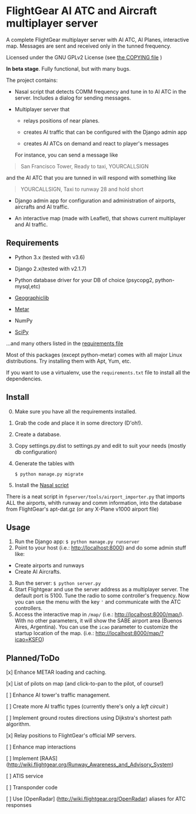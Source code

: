 # FlightGear AI ATC and Aircraft multiplayer server


A complete FlightGear multiplayer server with AI ATC, AI Planes, interactive map. Messages are sent and received only in the tunned frequency. 

Licensed under the GNU GPLv2 License (see [the COPYING file](COPYING) )

**In beta stage**. Fully functional, but with many bugs.

The project contains:
* Nasal script that detects COMM frequency and tune in to AI ATC in the server. 
  Includes a dialog for sending messages.

* Multiplayer server that
  * relays positions of near planes.
  
  * creates AI traffic that can be configured with the Django admin app
  
  * creates AI ATCs on demand and react to player's messages
    
  For instance, you can send a message like 

> San Francisco Tower, Ready to taxi, YOURCALLSIGN 

  and the AI ATC that you are tunned in will respond with something like 
 
> YOURCALLSIGN, Taxi to runway 28 and hold short
 

* Django admin app for configuration and administration of airports, aircrafts and AI traffic.
  
* An interactive map (made with Leaflet), that shows current multiplayer and AI traffic.


## Requirements


* Python 3.x (tested with v3.6)
* Django 2.x(tested with v2.1.7)

* Python database driver for your DB of choice (psycopg2, python-mysql,etc)  
* [Geographiclib](https://pypi.python.org/pypi/geographiclib)
* [Metar](http://sourceforge.net/projects/python-metar/)
* NumPy 
* [SciPy](http://www.scipy.org/)

...and many others listed in the [requirements file](requirements.txt)

Most of this packages (except python-metar) comes with all major Linux distributions. 
Try installing them with Apt, Yum, etc.

If you want to use a virtualenv, use the `requirements.txt` file to install all the dependencies.

## Install


0. Make sure you have all the requirements installed.
1. Grab the code and place it in some directory (D'oh!).
2. Create a database.
3. Copy settings.py.dist to settings.py and edit to suit your needs (mostly db configuration)
4. Generate the tables with

	```
	$ python manage.py migrate
	```

5. Install the [Nasal script](Nasal/)

There is a neat script in `fgserver/tools/airport_importer.py` that imports ALL the airports, whith runway and comm information, into the database from FlightGear's apt-dat.gz (or any X-Plane v1000 airport file)

## Usage

1. Run the Django app: `$ python manage.py runserver`
2. Point to your host (i.e.: <http://localhost:8000>) and do some admin stuff like:
  * Create airports and runways
  * Create AI Aircrafts.
3. Run the server: `$ python server.py`
4. Start Flightgear and use the server address as a multiplayer server. The default port is 5100. Tune the radio to some controller's frequency.
  Now you can use the menu with the key `'` and communicate with the ATC controllers.
5. Access the interactive map in `/map/` (i.e.: <http://localhost:8000/map/>). 
  With no other parameters, it will show the SABE airport area (Buenos Aires, Argentina). 
  You can use the `icao` parameter to customize the startup location of the map. (i.e.: <http://localhost:8000/map/?icao=KSFO>) 

## Planned/ToDo

[x] Enhance METAR loading and caching.

[x] List of pilots on map (and click-to-pan to the pilot, of course!) 

[ ] Enhance AI tower's traffic management. 

[ ] Create more AI traffic types (currently there's only a _left circuit_ )

[ ] Implement ground routes directions using Dijkstra's shortest path algorithm.

[x] Relay positions to FlightGear's official MP servers.

[ ] Enhance map interactions

[ ] Implement [RAAS] (http://wiki.flightgear.org/Runway_Awareness_and_Advisory_System)

[ ] ATIS service

[ ] Transponder code

[ ] Use [OpenRadar] (http://wiki.flightgear.org/OpenRadar) aliases for ATC responses

